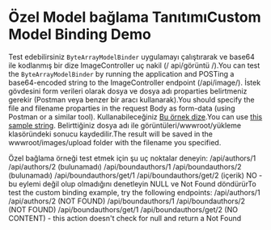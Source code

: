 # <a name="custom-model-binding-demo"></a><span data-ttu-id="482f8-101">Özel Model bağlama Tanıtımı</span><span class="sxs-lookup"><span data-stu-id="482f8-101">Custom Model Binding Demo</span></span>

<span data-ttu-id="482f8-102">Test edebilirsiniz `ByteArrayModelBinder` uygulamayı çalıştırarak ve base64 ile kodlanmış bir dize ImageController uç nakil (/ api/görüntü /).</span><span class="sxs-lookup"><span data-stu-id="482f8-102">You can test the `ByteArrayModelBinder` by running the application and POSTing a base64-encoded string to the ImageController endpoint (/api/image/).</span></span> <span data-ttu-id="482f8-103">İstek gövdesini form verileri olarak dosya ve dosya adı proparties belirtmeniz gerekir (Postman veya benzer bir aracı kullanarak).</span><span class="sxs-lookup"><span data-stu-id="482f8-103">You should specify the file and filename proparties in the request Body as form-data (using Postman or a similar tool).</span></span> <span data-ttu-id="482f8-104">Kullanabileceğiniz [Bu örnek dize](Base64String.txt).</span><span class="sxs-lookup"><span data-stu-id="482f8-104">You can use [this sample string](Base64String.txt).</span></span> <span data-ttu-id="482f8-105">Belirttiğiniz dosya adı ile görüntüleri/wwwroot/yükleme klasöründeki sonucu kaydedilir.</span><span class="sxs-lookup"><span data-stu-id="482f8-105">The result will be saved in the wwwroot/images/upload folder with the filename you specified.</span></span>

<span data-ttu-id="482f8-106">Özel bağlama örneği test etmek için şu uç noktalar deneyin: /api/authors/1 /api/authors/2 (bulunamadı) /api/boundauthors/1 /api/boundauthors/2 (bulunamadı) /api/boundauthors/get/1 /api/boundauthors/get/2 (içerik) NO - bu eylemi değil olup olmadığını denetleyin NULL ve Not Found döndürür</span><span class="sxs-lookup"><span data-stu-id="482f8-106">To test the custom binding example, try the following endpoints: /api/authors/1 /api/authors/2 (NOT FOUND) /api/boundauthors/1 /api/boundauthors/2 (NOT FOUND) /api/boundauthors/get/1 /api/boundauthors/get/2 (NO CONTENT) - this action doesn't check for null and return a Not Found</span></span>
